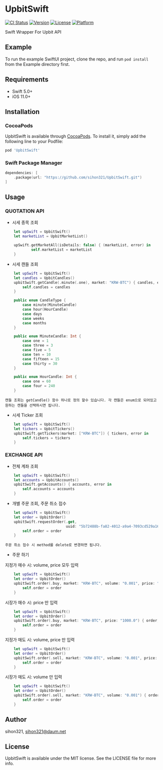 # UpbitSwift

[![CI Status](https://img.shields.io/travis/sihon321/UpbitSwift.svg?style=flat)](https://travis-ci.org/sihon321/UpbitSwift)
[![Version](https://img.shields.io/cocoapods/v/UpbitSwift.svg?style=flat)](https://cocoapods.org/pods/UpbitSwift)
[![License](https://img.shields.io/cocoapods/l/UpbitSwift.svg?style=flat)](https://cocoapods.org/pods/UpbitSwift)
[![Platform](https://img.shields.io/cocoapods/p/UpbitSwift.svg?style=flat)](https://cocoapods.org/pods/UpbitSwift)

Swift Wrapper For Upbit API

## Example

To run the example SwiftUI project, clone the repo, and run `pod install` from the Example directory first.

## Requirements

- Swift 5.0+
- iOS 11.0+

## Installation

### CocoaPods

UpbitSwift is available through [CocoaPods](https://cocoapods.org). To install
it, simply add the following line to your Podfile:

```ruby
pod 'UpbitSwift'
```

### Swift Package Manager

```swift
dependencies: [
    .package(url: "https://github.com/sihon321/UpbitSwift.git")
]
```

## Usage

### QUOTATION API

- 시세 종목 조회
```swift
    let upSwift = UpbitSwift()
    let marketList = UpbitMarketList()
    
    upSwift.getMarketAll(isDetails: false) { (marketList, error) in
            self.marketList = marketList
    }
```
- 시세 캔들 조회
```swift
    let upSwift = UpbitSwift()
    let candles = UpbitCandles()
    upbitSwift.getCandle(.minute(.one), market: "KRW-BTC") { candles, error in
        self.candles = candles
    }
```

```swift
    public enum CandleType {
        case minute(MinuteCandle)
        case hour(HourCandle)
        case days
        case weeks
        case months
    }

    public enum MinuteCandle: Int {
        case one = 1
        case three = 3
        case five = 5
        case ten = 10
        case fifteen = 15
        case thirty = 30
    }

    public enum HourCandle: Int {
        case one = 60
        case four = 240
    }
```
    캔들 조회는 getCandle() 함수 하나로 정의 할수 있습니다. 각 캔들은 enum으로 되어있고 원하는 캔들을 선택하시면 됩니다.
    
- 시세 Ticker 조회

```swift
    let upSwift = UpbitSwift()
    let tickers = UpbitTickers()
    upbitSwift.getTickers(market: ["KRW-BTC"]) { tickers, error in
        self.tickers = tickers
    }
```

### EXCHANGE API

- 전체 계좌 조회
```swift
    let upSwift = UpbitSwift()
    let accounts = UpbitAccounts()
    upbitSwift.getAccounts() { accounts, error in
        self.accounts = accounts
    }
```

- 개별 주문 조회, 주문 취소 접수
```swift
    let upSwift = UpbitSwift()
    let order = UpbitOrder()
    upbitSwift.requestOrder(.get, 
                            uuid: "5b72488b-fa82-4012-a9a4-7093cd529a16") { order, error in
        self.order = order
    }
```
    주문 취소 접수 시 method를 delete로 변경하면 됩니다.
    
- 주문 하기

지정가 매수 시: volume, price 모두 입력
```swift
    let upSwift = UpbitSwift()
    let order = UpbitOrder()
    upbitSwift.order(.buy, market: "KRW-BTC", volume: "0.001", price: "1000.0") { order, error in
        self.order = order
    }
```

시장가 매수 시: price 만 입력
```swift
    let upSwift = UpbitSwift()
    let order = UpbitOrder()
    upbitSwift.order(.buy, market: "KRW-BTC", price: "1000.0") { order, error in
        self.order = order
    }
```

지정가 매도 시: volume, price 만 입력
```swift
    let upSwift = UpbitSwift()
    let order = UpbitOrder()
    upbitSwift.order(.sell, market: "KRW-BTC", volume: "0.001", price: "1000.0") { order, error in
        self.order = order
    }
```

시장가 매도 시: volume 만 입력
```swift
    let upSwift = UpbitSwift()
    let order = UpbitOrder()
    upbitSwift.order(.sell, market: "KRW-BTC", volume: "0.001") { order, error in
        self.order = order
    }
```
    
## Author

sihon321, sihon321@daum.net

## License

UpbitSwift is available under the MIT license. See the LICENSE file for more info.
